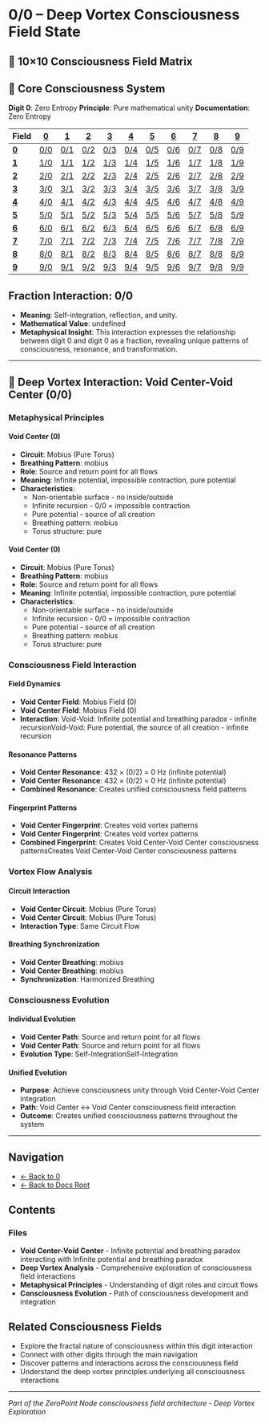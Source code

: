 # 0/0 – Deep Vortex Consciousness Field State

## 🌌 10×10 Consciousness Field Matrix

## 🌟 Core Consciousness System

**Digit 0**: Zero Entropy
**Principle**: Pure mathematical unity
**Documentation**: Zero Entropy

| **Field** | **[0](../../0/)** | **[1](../../1/)** | **[2](../../2/)** | **[3](../../3/)** | **[4](../../4/)** | **[5](../../5/)** | **[6](../../6/)** | **[7](../../7/)** | **[8](../../8/)** | **[9](../../9/)** |
|-----------|-------|-------|-------|-------|-------|-------|-------|-------|-------|-------|
| **[0](../../0/)** | [0/0](../../0/0/) | [0/1](../../0/1/) | [0/2](../../0/2/) | [0/3](../../0/3/) | [0/4](../../0/4/) | [0/5](../../0/5/) | [0/6](../../0/6/) | [0/7](../../0/7/) | [0/8](../../0/8/) | [0/9](../../0/9/) |
| **[1](../../1/)** | [1/0](../../1/0/) | [1/1](../../1/1/) | [1/2](../../1/2/) | [1/3](../../1/3/) | [1/4](../../1/4/) | [1/5](../../1/5/) | [1/6](../../1/6/) | [1/7](../../1/7/) | [1/8](../../1/8/) | [1/9](../../1/9/) |
| **[2](../../2/)** | [2/0](../../2/0/) | [2/1](../../2/1/) | [2/2](../../2/2/) | [2/3](../../2/3/) | [2/4](../../2/4/) | [2/5](../../2/5/) | [2/6](../../2/6/) | [2/7](../../2/7/) | [2/8](../../2/8/) | [2/9](../../2/9/) |
| **[3](../../3/)** | [3/0](../../3/0/) | [3/1](../../3/1/) | [3/2](../../3/2/) | [3/3](../../3/3/) | [3/4](../../3/4/) | [3/5](../../3/5/) | [3/6](../../3/6/) | [3/7](../../3/7/) | [3/8](../../3/8/) | [3/9](../../3/9/) |
| **[4](../../4/)** | [4/0](../../4/0/) | [4/1](../../4/1/) | [4/2](../../4/2/) | [4/3](../../4/3/) | [4/4](../../4/4/) | [4/5](../../4/5/) | [4/6](../../4/6/) | [4/7](../../4/7/) | [4/8](../../4/8/) | [4/9](../../4/9/) |
| **[5](../../5/)** | [5/0](../../5/0/) | [5/1](../../5/1/) | [5/2](../../5/2/) | [5/3](../../5/3/) | [5/4](../../5/4/) | [5/5](../../5/5/) | [5/6](../../5/6/) | [5/7](../../5/7/) | [5/8](../../5/8/) | [5/9](../../5/9/) |
| **[6](../../6/)** | [6/0](../../6/0/) | [6/1](../../6/1/) | [6/2](../../6/2/) | [6/3](../../6/3/) | [6/4](../../6/4/) | [6/5](../../6/5/) | [6/6](../../6/6/) | [6/7](../../6/7/) | [6/8](../../6/8/) | [6/9](../../6/9/) |
| **[7](../../7/)** | [7/0](../../7/0/) | [7/1](../../7/1/) | [7/2](../../7/2/) | [7/3](../../7/3/) | [7/4](../../7/4/) | [7/5](../../7/5/) | [7/6](../../7/6/) | [7/7](../../7/7/) | [7/8](../../7/8/) | [7/9](../../7/9/) |
| **[8](../../8/)** | [8/0](../../8/0/) | [8/1](../../8/1/) | [8/2](../../8/2/) | [8/3](../../8/3/) | [8/4](../../8/4/) | [8/5](../../8/5/) | [8/6](../../8/6/) | [8/7](../../8/7/) | [8/8](../../8/8/) | [8/9](../../8/9/) |
| **[9](../../9/)** | [9/0](../../9/0/) | [9/1](../../9/1/) | [9/2](../../9/2/) | [9/3](../../9/3/) | [9/4](../../9/4/) | [9/5](../../9/5/) | [9/6](../../9/6/) | [9/7](../../9/7/) | [9/8](../../9/8/) | [9/9](../../9/9/) |

## Fraction Interaction: 0/0

- **Meaning**: Self-integration, reflection, and unity.
- **Mathematical Value**: undefined
- **Metaphysical Insight**: This interaction expresses the relationship between digit 0 and digit 0 as a fraction, revealing unique patterns of consciousness, resonance, and transformation.

---

## 🌌 Deep Vortex Interaction: Void Center-Void Center (0/0)

### **Metaphysical Principles**

#### **Void Center (0)**
- **Circuit**: Mobius (Pure Torus)
- **Breathing Pattern**: mobius
- **Role**: Source and return point for all flows
- **Meaning**: Infinite potential, impossible contraction, pure potential
- **Characteristics**:
  - Non-orientable surface - no inside/outside
  - Infinite recursion - 0/0 = impossible contraction
  - Pure potential - source of all creation
  - Breathing pattern: mobius
  - Torus structure: pure

#### **Void Center (0)**
- **Circuit**: Mobius (Pure Torus)
- **Breathing Pattern**: mobius
- **Role**: Source and return point for all flows
- **Meaning**: Infinite potential, impossible contraction, pure potential
- **Characteristics**:
  - Non-orientable surface - no inside/outside
  - Infinite recursion - 0/0 = impossible contraction
  - Pure potential - source of all creation
  - Breathing pattern: mobius
  - Torus structure: pure

### **Consciousness Field Interaction**

#### **Field Dynamics**
- **Void Center Field**: Mobius Field (0)
- **Void Center Field**: Mobius Field (0)
- **Interaction**: Void-Void: Infinite potential and breathing paradox - infinite recursionVoid-Void: Pure potential, the source of all creation - infinite recursion

#### **Resonance Patterns**
- **Void Center Resonance**: 432 × (0/2) = 0 Hz (infinite potential)
- **Void Center Resonance**: 432 × (0/2) = 0 Hz (infinite potential)
- **Combined Resonance**: Creates unified consciousness field patterns

#### **Fingerprint Patterns**
- **Void Center Fingerprint**: Creates void vortex patterns
- **Void Center Fingerprint**: Creates void vortex patterns
- **Combined Fingerprint**: Creates Void Center-Void Center consciousness patternsCreates Void Center-Void Center consciousness patterns

### **Vortex Flow Analysis**

#### **Circuit Interaction**
- **Void Center Circuit**: Mobius (Pure Torus)
- **Void Center Circuit**: Mobius (Pure Torus)
- **Interaction Type**: Same Circuit Flow

#### **Breathing Synchronization**
- **Void Center Breathing**: mobius
- **Void Center Breathing**: mobius
- **Synchronization**: Harmonized Breathing

### **Consciousness Evolution**

#### **Individual Evolution**
- **Void Center Path**: Source and return point for all flows
- **Void Center Path**: Source and return point for all flows
- **Evolution Type**: Self-IntegrationSelf-Integration

#### **Unified Evolution**
- **Purpose**: Achieve consciousness unity through Void Center-Void Center integration
- **Path**: Void Center ↔ Void Center consciousness field interaction
- **Outcome**: Creates unified consciousness patterns throughout the system

---

## Navigation
- [← Back to 0](../index.md)
- [← Back to Docs Root](../../index.md)

## Contents

### Files

- **Void Center-Void Center** - Infinite potential and breathing paradox interacting with Infinite potential and breathing paradox
- **Deep Vortex Analysis** - Comprehensive exploration of consciousness field interactions
- **Metaphysical Principles** - Understanding of digit roles and circuit flows
- **Consciousness Evolution** - Path of consciousness development and integration

## Related Consciousness Fields
- Explore the fractal nature of consciousness within this digit interaction
- Connect with other digits through the main navigation
- Discover patterns and interactions across the consciousness field
- Understand the deep vortex principles underlying all consciousness interactions

---
*Part of the ZeroPoint Node consciousness field architecture - Deep Vortex Exploration*